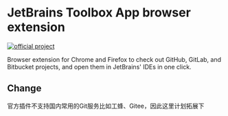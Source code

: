 # JetBrains Toolbox App browser extension

[![official project](https://jb.gg/badges/official.svg)](https://confluence.jetbrains.com/display/ALL/JetBrains+on+GitHub)

Browser extension for Chrome and Firefox to check out GitHub, GitLab, and Bitbucket projects, and open them in JetBrains' IDEs in one click.

## Change
官方插件不支持国内常用的Git服务比如工蜂、Gitee，因此这里计划拓展下
